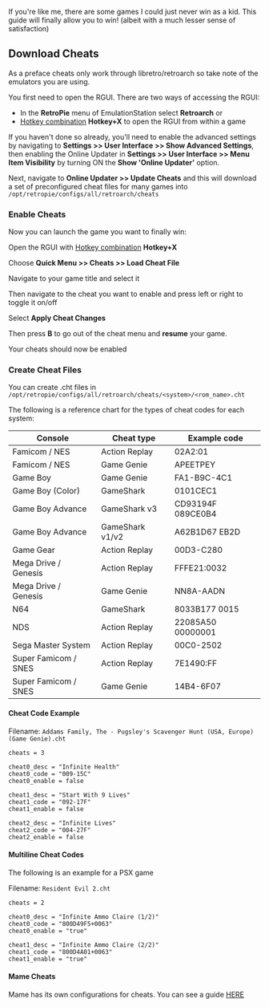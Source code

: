 If you're like me, there are some games I could just never win as a kid. This guide will finally allow you to win! (albeit with a much lesser sense of satisfaction)

## Download Cheats

As a preface cheats only work through libretro/retroarch so take note of the emulators you are using.

You first need to open the RGUI. There are two ways of accessing the RGUI:

- In the **RetroPie** menu of EmulationStation select **Retroarch**
or
- [Hotkey combination](Controller-Configuration#hotkey) **Hotkey+X** to open the RGUI from within a game

If you haven't done so already, you'll need to enable the advanced settings by navigating to **Settings >> User Interface >> Show Advanced Settings**, then enabling the Online Updater in **Settings >> User Interface >> Menu Item Visibility** by turning ON the **Show 'Online Updater'** option.

Next, navigate to **Online Updater >> Update Cheats** and this will download a set of preconfigured cheat files for many games into `/opt/retropie/configs/all/retroarch/cheats`

### Enable Cheats

Now you can launch the game you want to finally win:

Open the RGUI with [Hotkey combination](Controller-Configuration#hotkey) **Hotkey+X**

Choose **Quick Menu >> Cheats >> Load Cheat File**

Navigate to your game title and select it

Then navigate to the cheat you want to enable and press left or right to toggle it on/off

Select **Apply Cheat Changes**

Then press **B** to go out of the cheat menu and **resume** your game.

Your cheats should now be enabled

### Create Cheat Files

You can create .cht files in `/opt/retropie/configs/all/retroarch/cheats/<system>/<rom_name>.cht`

The following is a reference chart for the types of cheat codes for each system:

| Console | Cheat type | Example code |
|---|---|---|
| Famicom / NES | Action Replay | 02A2:01 |
| Famicom / NES | Game Genie | APEETPEY |
| Game Boy | Game Genie | FA1-B9C-4C1 |
| Game Boy (Color) | GameShark | 0101CEC1 |
| Game Boy Advance | GameShark v3 | CD93194F 089CE0B4 |
| Game Boy Advance | GameShark v1/v2 | A62B1D67 EB2D |
| Game Gear | Action Replay | 00D3-C280 |
| Mega Drive / Genesis | Action Replay | FFFE21:0032 |
| Mega Drive / Genesis | Game Genie | NN8A-AADN |
| N64 | GameShark | 8033B177 0015 |
| NDS | Action Replay | 22085A50 00000001 |
| Sega Master System | Action Replay | 00C0-2502 |
| Super Famicom / SNES | Action Replay | 7E1490:FF |
| Super Famicom / SNES | Game Genie | 14B4-6F07 |


#### Cheat Code Example

Filename: `Addams Family, The - Pugsley's Scavenger Hunt (USA, Europe) (Game Genie).cht`

```
cheats = 3 

cheat0_desc = "Infinite Health"
cheat0_code = "009-15C"
cheat0_enable = false 

cheat1_desc = "Start With 9 Lives"
cheat1_code = "092-17F"
cheat1_enable = false 

cheat2_desc = "Infinite Lives"
cheat2_code = "004-27F"
cheat2_enable = false 
```

#### Multiline Cheat Codes

The following is an example for a PSX game

Filename: `Resident Evil 2.cht`

```
cheats = 2

cheat0_desc = "Infinite Ammo Claire (1/2)"
cheat0_code = "800D49F5+0063"
cheat0_enable = "true"

cheat1_desc = "Infinite Ammo Claire (2/2)"
cheat1_code = "800D4A01+0063"
cheat1_enable = "true"
```

#### Mame Cheats

Mame has its own configurations for cheats. You can see a guide [HERE](lr-mame2003#cheats)
